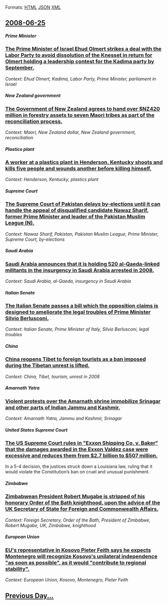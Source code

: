 
Formats: [HTML](2008/06/25/index.html)  [JSON](2008/06/25/index.json)  [XML](2008/06/25/index.xml)  

## [2008-06-25](/news/2008/06/25/index.md)

##### Prime Minister
### [ The Prime Minister of Israel Ehud Olmert strikes a deal with the Labor Party to avoid dissolution of the Knesset in return for Olmert holding a leadership contest for the Kadima party by September. ](/news/2008/06/25/the-prime-minister-of-israel-ehud-olmert-strikes-a-deal-with-the-labor-party-to-avoid-dissolution-of-the-knesset-in-return-for-olmert-holdi.md)
_Context: Ehud Olmert, Kadima, Labor Party, Prime Minister, parliament in Israel_

##### New Zealand government
### [ The Government of New Zealand agrees to hand over $NZ420 million in forestry assets to seven Maori tribes as part of the reconciliation process. ](/news/2008/06/25/the-government-of-new-zealand-agrees-to-hand-over-nz420-million-in-forestry-assets-to-seven-maori-tribes-as-part-of-the-reconciliation-pro.md)
_Context: Maori, New Zealand dollar, New Zealand government, reconciliation_

##### Plastics plant
### [ A worker at a plastics plant in Henderson, Kentucky shoots and kills five people and wounds another before killing himself. ](/news/2008/06/25/a-worker-at-a-plastics-plant-in-henderson-kentucky-shoots-and-kills-five-people-and-wounds-another-before-killing-himself.md)
_Context: Henderson, Kentucky, plastics plant_

##### Supreme Court
### [ The Supreme Court of Pakistan delays by-elections until it can handle the appeal of disqualified candidate Nawaz Sharif, former Prime Minister and leader of the Pakistan Muslim League (N). ](/news/2008/06/25/the-supreme-court-of-pakistan-delays-by-elections-until-it-can-handle-the-appeal-of-disqualified-candidate-nawaz-sharif-former-prime-minis.md)
_Context: Nawaz Sharif, Pakistan, Pakistan Muslim League, Prime Minister, Supreme Court, by-elections_

##### Saudi Arabia
### [ Saudi Arabia announces that it is holding 520 al-Qaeda-linked militants in the insurgency in Saudi Arabia arrested in 2008. ](/news/2008/06/25/saudi-arabia-announces-that-it-is-holding-520-al-qaeda-linked-militants-in-the-insurgency-in-saudi-arabia-arrested-in-2008.md)
_Context: Saudi Arabia, al-Qaeda, insurgency in Saudi Arabia_

##### Italian Senate
### [ The Italian Senate passes a bill which the opposition claims is designed to ameliorate the legal troubles of Prime Minister Silvio Berlusconi. ](/news/2008/06/25/the-italian-senate-passes-a-bill-which-the-opposition-claims-is-designed-to-ameliorate-the-legal-troubles-of-prime-minister-silvio-berlusco.md)
_Context: Italian Senate, Prime Minister of Italy, Silvio Berlusconi, legal troubles_

##### China
### [ China reopens Tibet to foreign tourists as a ban imposed during the Tibetan unrest is lifted. ](/news/2008/06/25/china-reopens-tibet-to-foreign-tourists-as-a-ban-imposed-during-the-tibetan-unrest-is-lifted.md)
_Context: China, Tibet, tourism, unrest in 2008_

##### Amarnath Yatra
### [ Violent protests over the Amarnath shrine immobilize Srinagar and other parts of Indian Jammu and Kashmir. ](/news/2008/06/25/violent-protests-over-the-amarnath-shrine-immobilize-srinagar-and-other-parts-of-indian-jammu-and-kashmir.md)
_Context: Amarnath Yatra, Jammu and Kashmir, Srinagar_

##### United States Supreme Court
### [ The US Supreme Court rules in "Exxon Shipping Co. v. Baker" that the damages awarded in the Exxon Valdez case were excessive and reduces them from $2.7 billion to $507 million. ](/news/2008/06/25/the-us-supreme-court-rules-in-exxon-shipping-co-v-baker-that-the-damages-awarded-in-the-exxon-valdez-case-were-excessive-and-reduces-th.md)
In a 5-4 decision, the justices struck down a Louisiana law, ruling that it would violate the Constitution’s ban on cruel and unusual punishment.

##### Zimbabwe
### [ Zimbabwean President Robert Mugabe is stripped of his honorary Order of the Bath knighthood, upon the advice of the UK Secretary of State for Foreign and Commonwealth Affairs. ](/news/2008/06/25/zimbabwean-president-robert-mugabe-is-stripped-of-his-honorary-order-of-the-bath-knighthood-upon-the-advice-of-the-uk-secretary-of-state-f.md)
_Context: Foreign Secretary, Order of the Bath, President of Zimbabwe, Robert Mugabe, UK, Zimbabwe, knighthood_

##### European Union
### [ EU's representative in Kosovo Pieter Feith says he expects Montenegro will recognize Kosovo's unilateral independence "as soon as possible", as it would "contribute to regional stability". ](/news/2008/06/25/eu-s-representative-in-kosovo-pieter-feith-says-he-expects-montenegro-will-recognize-kosovo-s-unilateral-independence-as-soon-as-possible.md)
_Context: European Union, Kosovo, Montenegro, Pieter Feith_

## [Previous Day...](/news/2008/06/24/index.md)

